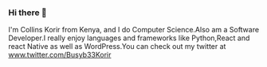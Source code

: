 ### Hi there 👋

I'm Collins Korir from Kenya, and  I do Computer Science.Also am a Software Developer.I really enjoy languages and frameworks like Python,React and react Native as well as WordPress.You can check out my twitter at www.twitter.com/Busyb33Korir

